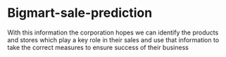 # Bigmart-sale-prediction
With
this information the corporation hopes we can identify the products and
stores which play a key role in their sales and use that information to take
the correct measures to ensure success of their business
